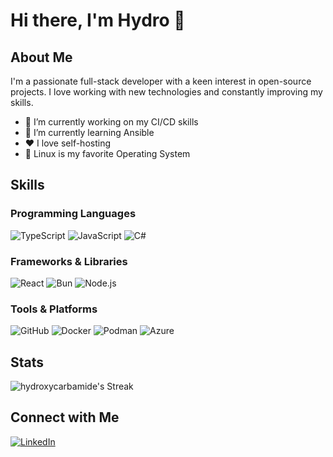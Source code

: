 # Hi there, I'm Hydro 👋

## About Me

I'm a passionate full-stack developer with a keen interest in open-source projects.
I love working with new technologies and constantly improving my skills.

- 🔭 I’m currently working on my CI/CD skills
- 🌱 I’m currently learning Ansible
- ❤️ I love self-hosting
- 🐧 Linux is my favorite Operating System

## Skills

### Programming Languages
![TypeScript](https://img.shields.io/badge/TypeScript-3178C6?style=for-the-badge&logo=typescript&logoColor=white)
![JavaScript](https://img.shields.io/badge/JavaScript-F7DF1E?style=for-the-badge&logo=javascript&logoColor=black)
![C#](https://img.shields.io/badge/C%23-239120?style=for-the-badge&logo=c-sharp&logoColor=white)

### Frameworks & Libraries
![React](https://img.shields.io/badge/React-20232A?style=for-the-badge&logo=react&logoColor=61DAFB)
![Bun](https://img.shields.io/badge/Bun-%23000000.svg?style=for-the-badge&logo=bun&logoColor=white)
![Node.js](https://img.shields.io/badge/Node.js-339933?style=for-the-badge&logo=nodedotjs&logoColor=white)

### Tools & Platforms
![GitHub](https://img.shields.io/badge/GitHub-181717?style=for-the-badge&logo=github&logoColor=white)
![Docker](https://img.shields.io/badge/Docker-2496ED?style=for-the-badge&logo=docker&logoColor=white)
![Podman](https://img.shields.io/badge/Podman-89BBE0?style=for-the-badge&logo=podman&logoColor=white)
![Azure](https://img.shields.io/badge/Azure-0078D4?style=for-the-badge&logo=microsoft-azure&logoColor=white)


## Stats

![hydroxycarbamide's Streak](https://github-readme-streak-stats.herokuapp.com/?user=hydroxycarbamide&theme=react&hide_border=true)

## Connect with Me

[![LinkedIn](https://img.shields.io/badge/LinkedIn-0A66C2?style=for-the-badge&logo=linkedin&logoColor=white)](https://www.linkedin.com/in/eric-hoang-nguyen)

